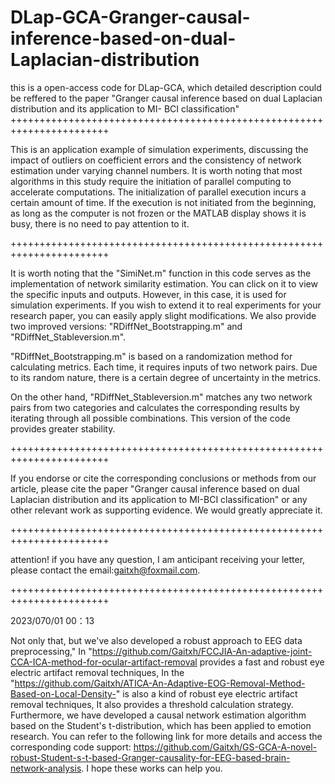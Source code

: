 # DLap-GCA-Granger-causal-inference-based-on-dual-Laplacian-distribution
this is a open-access code for DLap-GCA, which detailed description could be reffered to the paper "Granger causal inference based on dual Laplacian distribution and its application to MI- BCI classification"
+++++++++++++++++++++++++++++++++++++++++++++++++++++++++++++++++++++++

This is an application example of simulation experiments, discussing the impact of outliers on coefficient errors and the consistency of network estimation under varying channel numbers. It is worth noting that most algorithms in this study require the initiation of parallel computing to accelerate computations. The initialization of parallel execution incurs a certain amount of time. If the execution is not initiated from the beginning, as long as the computer is not frozen or the MATLAB display shows it is busy, there is no need to pay attention to it.

+++++++++++++++++++++++++++++++++++++++++++++++++++++++++++++++++++++++


It is worth noting that the "SimiNet.m" function in this code serves as the implementation of network similarity estimation. You can click on it to view the specific inputs and outputs. However, in this case, it is used for simulation experiments. If you wish to extend it to real experiments for your research paper, you can easily apply slight modifications. We also provide two improved versions: "RDiffNet_Bootstrapping.m" and "RDiffNet_Stableversion.m".

"RDiffNet_Bootstrapping.m" is based on a randomization method for calculating metrics. Each time, it requires inputs of two network pairs. Due to its random nature, there is a certain degree of uncertainty in the metrics.

On the other hand, "RDiffNet_Stableversion.m" matches any two network pairs from two categories and calculates the corresponding results by iterating through all possible combinations. This version of the code provides greater stability.

+++++++++++++++++++++++++++++++++++++++++++++++++++++++++++++++++++++++

If you endorse or cite the corresponding conclusions or methods from our article, please cite the paper "Granger causal inference based on dual Laplacian distribution and its application to MI-BCI classification" or any other relevant work as supporting evidence. We would greatly appreciate it.

+++++++++++++++++++++++++++++++++++++++++++++++++++++++++++++++++++++++

attention! if you have any question, I am anticipant receiving your letter, please contact the email:gaitxh@foxmail.com.

+++++++++++++++++++++++++++++++++++++++++++++++++++++++++++++++++++++++

2023/070/01 00：13

Not only that, but we've also developed a robust approach to EEG data preprocessing," In "https://github.com/Gaitxh/FCCJIA-An-adaptive-joint-CCA-ICA-method-for-ocular-artifact-removal provides a fast and robust eye electric artifact removal techniques, In the "https://github.com/Gaitxh/ATICA-An-Adaptive-EOG-Removal-Method-Based-on-Local-Density-" is also a kind of robust eye electric artifact removal techniques, It also provides a threshold calculation strategy. Furthermore, we have developed a causal network estimation algorithm based on the Student's t-distribution, which has been applied to emotion research. You can refer to the following link for more details and access the corresponding code support: https://github.com/Gaitxh/GS-GCA-A-novel-robust-Student-s-t-based-Granger-causality-for-EEG-based-brain-network-analysis. I hope these works can help you.
